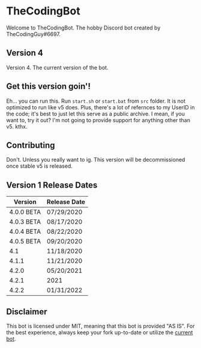 # TheCodingBot
Welcome to TheCodingBot. The hobby Discord bot created by TheCodingGuy#6697.

## Version 4
Version 4. The current version of the bot.

## Get this version goin'!
Eh... you can run this. Run `start.sh` or `start.bat` from `src` folder. It is not optimized to run like v5 does.
Plus, there's a lot of refernces to my UserID in the code; it's best to just let this serve as a public archive.
I mean, if you want to, try it out? I'm not going to provide support for anything other than v5. kthx.

## Contributing
Don't. Unless you really want to ig. This version will be decommissioned once stable v5 is released.


## Version 1 Release Dates

|   Version    | Release Date |
| ------------ | ------------ |
| 4.0.0 BETA   | 07/29/2020   |
| 4.0.3 BETA   | 08/17/2020   |
| 4.0.4 BETA   | 08/22/2020   |
| 4.0.5 BETA   | 09/20/2020   |
| 4.1          | 11/18/2020   |
| 4.1.1        | 11/21/2020   |
| 4.2.0        | 05/20/2021   |
| 4.2.1        | 2021         |
| 4.2.2        | 01/31/2022   |


## Disclaimer
This bot is licensed under MIT, meaning that this bot is provided "AS IS". For the best experience, always keep your fork up-to-date or utilize the [current bot](https://discord.com/oauth2/authorize?client_id=438532019924893707&permissions=8&scope=applications.commands%20bot).
